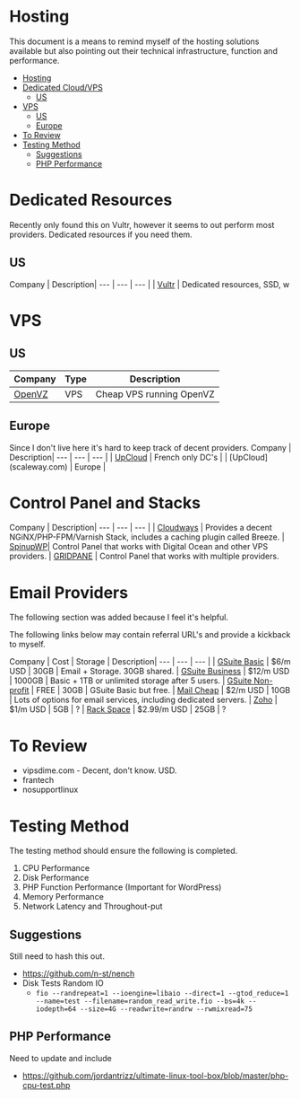 # Hosting
This document is a means to remind myself of the hosting solutions available but also pointing out their technical infrastructure, function and performance.

<!--ts-->
   * [Hosting](hosting.md#hosting)
   * [Dedicated Cloud/VPS](hosting.md#dedicated-cloudvps)
      * [US](hosting.md#us)
   * [VPS](hosting.md#vps)
      * [US](hosting.md#us-1)
      * [Europe](hosting.md#europe)
   * [To Review](hosting.md#to-review)
   * [Testing Method](hosting.md#testing-method)
      * [Suggestions](hosting.md#suggestions)
      * [PHP Performance](hosting.md#php-performance)

<!-- Added by: jtrask, at: Wed 29 May 2019 12:53:32 PDT -->

<!--te-->

# Dedicated Resources
Recently only found this on Vultr, however it seems to out perform most providers. Dedicated resources if you need them.
## US
Company | Description|
 --- | --- | --- |
| [Vultr](https://vultr.com/pricing/dedicated) | Dedicated resources, SSD, w
# VPS
## US
Company | Type | Description|
 --- | --- | --- |
| [OpenVZ](https://openvz.io/) | VPS | Cheap VPS running OpenVZ

## Europe
Since I don't live here it's hard to keep track of decent providers.
Company | Description|
 --- | --- | --- |
| [UpCloud](https://upcloud.com/) | French only DC's |
| [UpCloud] (scaleway.com) | Europe |

# Control Panel and Stacks
Company | Description|
 --- | --- | --- |
| [Cloudways](https://www.cloudways.com/en/pricing.php) | Provides a decent NGiNX/PHP-FPM/Varnish Stack, includes a caching plugin called Breeze.
| [SpinupWP](https://spinupwp.com)| Control Panel that works with Digital Ocean and other VPS providers.
| [GRIDPANE](https://gridpane.com/) | Control Panel that works with multiple providers.

# Email Providers
The following section was added because I feel it's helpful.

<aside class="notice">The following links below may contain referral URL's and provide a kickback to myself.</aside>

Company | Cost | Storage | Description|
 --- | --- | --- |
| [GSuite Basic](https://goo.gl/P1dcnY) | $6/m USD | 30GB | Email + Storage. 30GB shared.
| [GSuite Business](https://goo.gl/P1dcnY) | $12/m USD | 1000GB | Basic + 1TB or unlimited storage after 5 users.
| [GSuite Non-profit](https://support.google.com/nonprofits/answer/3367223?hl=en) | FREE | 30GB | GSuite Basic but free.
| [Mail Cheap](https://www.mailcheap.co/client/aff.php?aff=51) | $2/m USD | 10GB | Lots of options for email services, including dedicated servers.
| [Zoho](https://www.zoho.com/mail/zohomail-pricing.html) | $1/m USD | 5GB | ?
| [Rack Space](https://www.rackspace.com/email-hosting) | $2.99/m USD | 25GB | ?

# To Review
- vipsdime.com - Decent, don't know. USD.
- frantech
- nosupportlinux

# Testing Method
The testing method should ensure the following is completed.
1. CPU Performance
2. Disk Performance
3. PHP Function Performance (Important for WordPress)
4. Memory Performance
5. Network Latency and Throughout-put

##  Suggestions
Still need to hash this out.
- https://github.com/n-st/nench
- Disk Tests Random IO
    - ```fio --randrepeat=1 --ioengine=libaio --direct=1 --gtod_reduce=1 --name=test --filename=random_read_write.fio --bs=4k --iodepth=64 --size=4G --readwrite=randrw --rwmixread=75```
## PHP Performance
Need to update and include 
- https://github.com/jordantrizz/ultimate-linux-tool-box/blob/master/php-cpu-test.php
